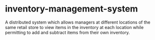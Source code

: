 # inventory-management-system
A distributed system which allows managers at different locations of the same retail store to view items in the inventory at each location while permitting to add and subtract items from their own inventory.
